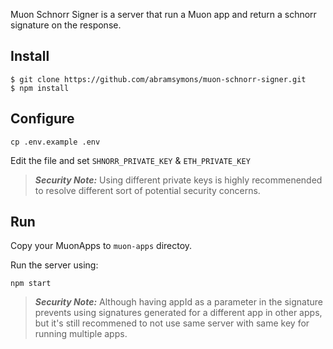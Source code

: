 Muon Schnorr Signer is a server that run a Muon app and return a schnorr signature on the response.

## Install

```
$ git clone https://github.com/abramsymons/muon-schnorr-signer.git
$ npm install
```

## Configure

```
cp .env.example .env
```
Edit the file and set `SHNORR_PRIVATE_KEY` & `ETH_PRIVATE_KEY`

> **_Security Note:_** Using different private keys is highly recommenended to resolve different sort of potential security concerns.

## Run

Copy your MuonApps to `muon-apps` directoy.

Run the server using:

```
npm start
```

> **_Security Note:_** Although having appId as a parameter in the signature prevents using signatures generated for a different app in other apps, but it's still recommened to not use same server with same key for running multiple apps.
